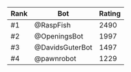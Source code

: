 Rank|Bot|Rating
---|---|---
#1|@RaspFish|2490
#2|@OpeningsBot|1997
#3|@DavidsGuterBot|1497
#4|@pawnrobot|1229
